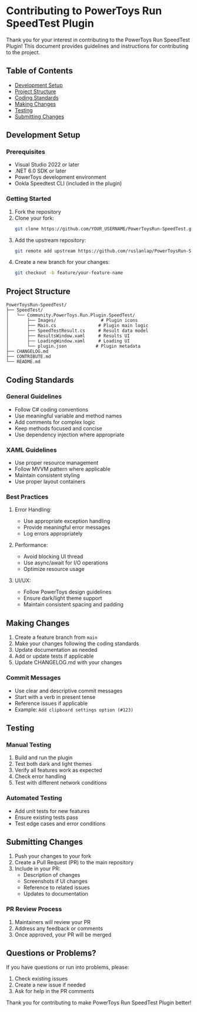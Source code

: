 # Contributing to PowerToys Run SpeedTest Plugin

Thank you for your interest in contributing to the PowerToys Run SpeedTest Plugin! This document provides guidelines and instructions for contributing to the project.

## Table of Contents
- [Development Setup](#development-setup)
- [Project Structure](#project-structure)
- [Coding Standards](#coding-standards)
- [Making Changes](#making-changes)
- [Testing](#testing)
- [Submitting Changes](#submitting-changes)

## Development Setup

### Prerequisites
- Visual Studio 2022 or later
- .NET 6.0 SDK or later
- PowerToys development environment
- Ookla Speedtest CLI (included in the plugin)

### Getting Started
1. Fork the repository
2. Clone your fork:
   ```bash
   git clone https://github.com/YOUR_USERNAME/PowerToysRun-SpeedTest.git
   ```
3. Add the upstream repository:
   ```bash
   git remote add upstream https://github.com/ruslanlap/PowerToysRun-SpeedTest.git
   ```
4. Create a new branch for your changes:
   ```bash
   git checkout -b feature/your-feature-name
   ```

## Project Structure

```
PowerToysRun-SpeedTest/
├── SpeedTest/
│   └── Community.PowerToys.Run.Plugin.SpeedTest/
│       ├── Images/                 # Plugin icons
│       ├── Main.cs                # Plugin main logic
│       ├── SpeedTestResult.cs     # Result data model
│       ├── ResultsWindow.xaml     # Results UI
│       ├── LoadingWindow.xaml     # Loading UI
│       └── plugin.json           # Plugin metadata
├── CHANGELOG.md
├── CONTRIBUTE.md
└── README.md
```

## Coding Standards

### General Guidelines
- Follow C# coding conventions
- Use meaningful variable and method names
- Add comments for complex logic
- Keep methods focused and concise
- Use dependency injection where appropriate

### XAML Guidelines
- Use proper resource management
- Follow MVVM pattern where applicable
- Maintain consistent styling
- Use proper layout containers

### Best Practices
1. Error Handling:
   - Use appropriate exception handling
   - Provide meaningful error messages
   - Log errors appropriately

2. Performance:
   - Avoid blocking UI thread
   - Use async/await for I/O operations
   - Optimize resource usage

3. UI/UX:
   - Follow PowerToys design guidelines
   - Ensure dark/light theme support
   - Maintain consistent spacing and padding

## Making Changes

1. Create a feature branch from `main`
2. Make your changes following the coding standards
3. Update documentation as needed
4. Add or update tests if applicable
5. Update CHANGELOG.md with your changes

### Commit Messages
- Use clear and descriptive commit messages
- Start with a verb in present tense
- Reference issues if applicable
- Example: `Add clipboard settings option (#123)`

## Testing

### Manual Testing
1. Build and run the plugin
2. Test both dark and light themes
3. Verify all features work as expected
4. Check error handling
5. Test with different network conditions

### Automated Testing
- Add unit tests for new features
- Ensure existing tests pass
- Test edge cases and error conditions

## Submitting Changes

1. Push your changes to your fork
2. Create a Pull Request (PR) to the main repository
3. Include in your PR:
   - Description of changes
   - Screenshots if UI changes
   - Reference to related issues
   - Updates to documentation

### PR Review Process
1. Maintainers will review your PR
2. Address any feedback or comments
3. Once approved, your PR will be merged

## Questions or Problems?

If you have questions or run into problems, please:
1. Check existing issues
2. Create a new issue if needed
3. Ask for help in the PR comments

Thank you for contributing to make PowerToys Run SpeedTest Plugin better! 